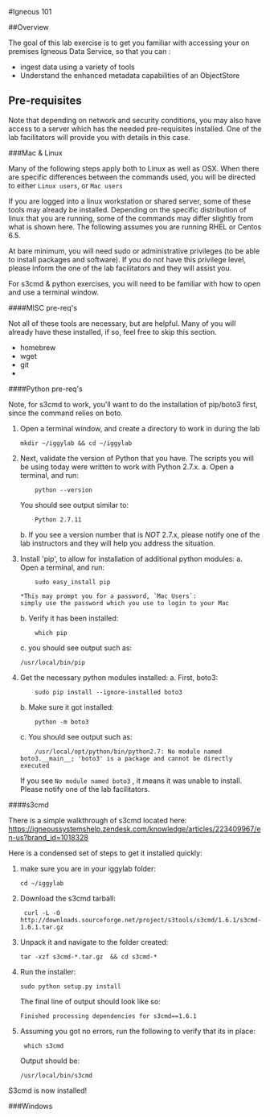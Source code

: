 #Igneous 101


##Overview

The goal of this lab exercise is to get you familiar with accessing your on premises Igneous Data Service, so that you can :

* ingest data using a variety of tools
* Understand the enhanced metadata capabilities of an ObjectStore



## Pre-requisites

Note that depending on network and security conditions, you may also have access to a server which has the needed pre-requisites installed.  One of the lab facilitators will provide you with details in this case.


###Mac & Linux

Many of the following steps apply both to Linux as well as OSX.  When there are specific differences between the commands used, you will be directed to either `Linux users`, or `Mac users`

If you are logged into a linux workstation or shared server, some of these tools may already be installed.  Depending on the specific distribution of linux that you are running, some of the commands may differ slightly from what is shown here.  The following assumes you are running RHEL or Centos 6.5.  


At bare minimum, you will need sudo or administrative privileges (to be able to install packages and software).  If you do not have this privilege level, please inform the one of the lab facilitators and they will assist you.

For s3cmd & python exercises, you will need to be familiar with how to open and use a terminal window.


####MISC pre-req's

Not all of these tools are necessary, but are helpful.  Many of you will already have these installed, if so, feel free to skip this section.


* homebrew
* wget
* git
* 


####Python pre-req's

Note, for s3cmd to work, you'll want to do the installation of pip/boto3 first, since the command relies on boto.

1.  Open a terminal window, and create a directory to work in during the lab

		mkdir ~/iggylab && cd ~/iggylab
	

2.  Next, validate the version of Python that you have.  The scripts you will be using today were written to work with Python 2.7.x.
	a.  Open a terminal, and run:
	
			python --version
	You should see output similar to:

			Python 2.7.11
	b.  If you see a version number that is _NOT_ 2.7.x, please notify one of the lab instructors and they will help you address the situation.
	

3.  Install 'pip', to allow for installation of additional python modules:
	a.  Open a terminal, and run:
	
			sudo easy_install pip		
		
		*This may prompt you for a password, `Mac Users`: 
		simply use the password which you use to login to your Mac
		
		
	b.  Verify it has been installed:
	
			which pip
		
	c.  you should see output such as:
	
		/usr/local/bin/pip

4.  Get the necessary python modules installed:
	a.  First, boto3:
	
			sudo pip install --ignore-installed boto3
		
	b.  Make sure it got installed:
	
			python -m boto3
	
	c.  You should see output such as:
	
			/usr/local/opt/python/bin/python2.7: No module named boto3.__main__; 'boto3' is a package and cannot be directly executed

	If you see `No module named boto3` , it means it was unable to install.  Please notify one of the lab facilitators.
	
	
	

####s3cmd


There is a simple walkthrough of s3cmd located here:  https://igneoussystemshelp.zendesk.com/knowledge/articles/223409967/en-us?brand_id=1018328

Here is a condensed set of steps to get it installed quickly:

1.  make sure you are in your iggylab folder:

		cd ~/iggylab 
2. Download the s3cmd tarball:

		curl -L -O http://downloads.sourceforge.net/project/s3tools/s3cmd/1.6.1/s3cmd-1.6.1.tar.gz
3.  Unpack it and navigate to the folder created:

		tar -xzf s3cmd-*.tar.gz  && cd s3cmd-*
4.  Run the installer:

		sudo python setup.py install
		
	The final line of output should look like so:
	
	`Finished processing dependencies for s3cmd==1.6.1`
	
5.  Assuming you got no errors, run the following to verify that its in place:

		 which s3cmd
	 Output should be:
	 
	`/usr/local/bin/s3cmd`
	
S3cmd is now installed!







###Windows






